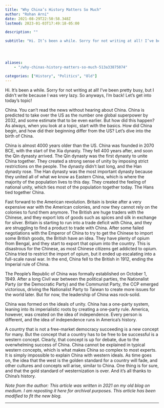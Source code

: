```yaml
---
title: "Why China’s History Matters So Much"
author: "Rohan Arni"
date: 2021-08-29T22:50:58.348Z
lastmod: 2023-01-03T17:49:18-05:00

description: ""

subtitle: "Hi. It’s been a while. Sorry for not writing at all! I’ve been pretty busy, but I didn’t write because I was very lazy. So anyways, I’m…"




aliases:
    - "/why-chinas-history-matters-so-much-513a33875074"

categories: ["History", "Politics", "Old"]
---
```


Hi. It’s been a while. Sorry for not writing at all! I’ve been pretty busy, but I didn’t write because I was very lazy. So anyways, I’m back! Let’s get into today’s topic!

China. You can’t read the news without hearing about China. China is predicted to take over the US as the number one global superpower by 2032, and some estimate that to be even earlier. But how did this happen? As always, when you look at a topic, start with the basics. How did China begin, and how did their beginning differ from the US? Let’s dive into the birth of China.

China is almost 4000 years older than the US. China was founded in 2070 BCE, with the start of the Xia dynasty. They fell 400 years after, and soon the Qin dynasty arrived. The Qin dynasty was the first dynasty to unite China together. They created a strong sense of unity by imposing strict restrictions on the people. The dynasty didn’t last long, and the Han dynasty rose. The Han dynasty was the most important dynasty because they united all of what we know as Eastern China, which is where the majority of the population lives to this day. They created the feeling of national unity, which ties most of the population together today. The Hans tied together China.

Fast forward to the American revolution. Britain is broke after a very expensive war with the American colonies, and now they cannot rely on the colonies to fund them anymore. The British are huge traders with the Chinese, and they export lots of goods such as spices and silk in exchange for silver. Britain is starting to run into a trade deficit with China, and they are struggling to find a product to trade with China. After some failed negotiations with the Emperor of China to try to get the Chinese to import some British goods, the British have an idea. They have plenty of opium from Bengal, and they start to export that opium into the country. This is disastrous for the Chinese, as most Chinese citizens get addicted to opium. China tried to restrict the import of opium, but it ended up escalating into a full-scale naval war. In the end, China fell to the British in 1912, ending the Imperial rule of China.

The People’s Republic of China was formally established on October 1, 1949. After a long Civil war between the political parties, the Nationalist Party (or the Democratic Party) and the Communist Party, the CCP emerged victorious, driving the Nationalist Party to Taiwan to create more issues for the world later. But for now, the leadership of China was rock-solid.

China was formed on the ideals of unity. China has a one-party system, leaning into its imperialistic roots by creating a one-party rule. America, however, was created on the idea of independence. Every person is different, and the idea of independence runs in America’s history.

A country that is not a free-market democracy succeeding is a new concept for many. But the concept that a country has to be free to be successful is a western concept. Clearly, that concept is up for debate, due to the overwhelming success of China. China cannot be explained in typical western concepts, which is what makes China so complex to most experts. It is simply impossible to explain China with western ideals. As time goes on, the idea that the west is the golden standard for a country will fade, and other cultures and concepts will arise, similar to China. One thing is for sure, and that the gold standard of westernization is over. And it’s all thanks to China’s history.

*Note from the author: This article was written in 2021 on my old blog on medium. I am reposting it here for archival purposes. This article has been modified to fit the new blog.*

---